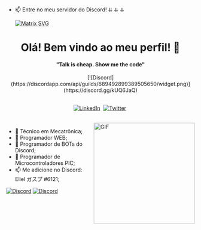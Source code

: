 
- 📫 Entre no meu servidor do Discord! ⇊ ⇊ ⇊

  [![Matrix SVG](https://raw.githubusercontent.com/rodrigograca31/rodrigograca31/master/matrix.svg)](https://www.youtube.com/watch?v=SDkAGkd4NLc) 
<p>
  <h1 align="center"><b>Olá! Bem vindo ao meu perfil! 👋</b></h1>
</p>

<p>
  <h4 align="center"><b>"Talk is cheap. Show me the code"</b></h4>
</p>

<p align="center">
    [![Discord](https://discordapp.com/api/guilds/689492899389505650/widget.png)](https://discord.gg/kUQ6JaQ)
</p>

<p align="center">
<br>
<a href="https://www.linkedin.com/in/tv-sai-sumanth-3b7811141/"><img src="https://img.shields.io/badge/linkedin-%230077B5.svg?&style=for-the-badge&logo=linkedin&logoColor=white" alt="LinkedIn" /></a>&nbsp;
<a href="mailto:tallurisaisumanth77@gmail.com?subject=Hola%20Sumanth"><img src="https://img.shields.io/badge/gmail-%23D14836.svg?&style=for-the-badge&logo=twitter&logoColor=white" alt="Twitter"/></a>&nbsp;
<!--<a href="https://kkvanonymous.github.io/"><img alt="Website" src="https://img.shields.io/website?style=for-the-badge&up_message=portfolio&url=https%3A%2F%2Fkkvanonymous.github.io%2F"></a>-->
</p>

<br>

<img align="right" height="270px" alt="GIF" src="https://i.pinimg.com/originals/e4/26/70/e426702edf874b181aced1e2fa5c6cde.gif" />

- 🌱 Técnico em Mecatrônica;
- 🌱 Programador WEB;
- 🌱 Programador de BOTs do Discord;
- 🌱 Programador de Microcontroladores PIC;
- 📫 Me adicione no Discord: Eliel ガスプ #6121;




[![Discord](https://discordapp.com/api/guilds/689492899389505650/widget.png)](https://discord.gg/kUQ6JaQ)
[![Discord](https://img.shields.io/discord/689492899389505650.svg)]( https://discord.gg/kUQ6JaQ)
